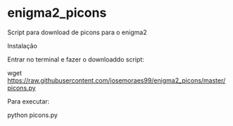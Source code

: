 # enigma2_picons
Script para download de picons para o enigma2

Instalação

Entrar no terminal e fazer o downloaddo script:

wget https://raw.githubusercontent.com/josemoraes99/enigma2_picons/master/picons.py

Para executar:

python picons.py
